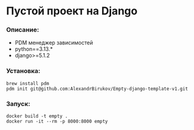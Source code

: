 # Пустой проект на Django

### Описание:

- PDM менеджер зависимостей
- python==3.13.\*
- django>=5.1.2

### Установка:

```
brew install pdm
pdm init git@github.com:AlexandrBirukov/Empty-django-template-v1.git
```

### Запуск:

```
docker build -t empty .
docker run -it --rm -p 8000:8000 empty
```
